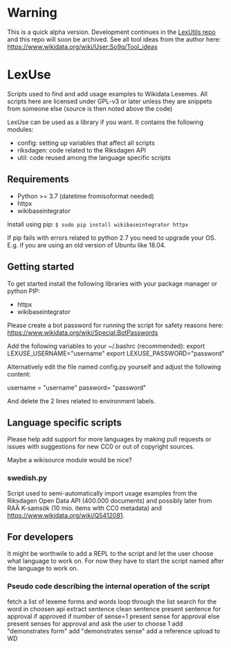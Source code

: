 # Warning
This is a quick alpha version. Development continues in the [LexUtils repo](https://github.com/egils-consulting/LexUtils) and this repo will soon be archived. See all tool ideas from the author here: https://www.wikidata.org/wiki/User:So9q/Tool_ideas

# LexUse
Scripts used to find and add usage examples to Wikidata Lexemes. All scripts
here are licensed under GPL-v3 or later unless they are snippets from someone
else (source is then noted above the code)

LexUse can be used as a library if you want. It contains the following modules:
* config: setting up variables that affect all scripts
* riksdagen: code related to the Riksdagen API
* util: code reused among the language specific scripts 

## Requirements
* Python >= 3.7 (datetime fromisoformat needed)
* httpx
* wikibaseintegrator

Install using pip:
`$ sudo pip install wikibaseintegrator httpx`

If pip fails with errors related to python 2.7 you need to upgrade your OS. E.g. if you are using an old version of Ubuntu like 18.04.

## Getting started
To get started install the following libraries with your package manager or
python PIP:
* httpx
* wikibaseintegrator

Please create a bot password for running the script for
safety reasons here: https://www.wikidata.org/wiki/Special:BotPasswords

Add the following variables to your ~/.bashrc (recommended): 
export LEXUSE_USERNAME="username"
export LEXUSE_PASSWORD="password"

Alternatively edit the file named config.py yourself and adjust the following
content:

username = "username"
password= "password"

And delete the 2 lines related to environment labels.

## Language specific scripts
Please help add support for more languages by making pull requests or issues
with suggestions for new CC0 or out of copyright sources.

Maybe a wikisource module would be nice?

### swedish.py
Script used to semi-automatically import usage examples from the Riksdagen Open
Data API (400.000 documents) and possibly later from RAÄ K-samsök (10 mio. items
with CC0 metadata) and https://www.wikidata.org/wiki/Q5412081.

## For developers
It might be worthwile to add a REPL to the script and let the user choose what
language to work on. 
For now they have to start the script named after the language to work on.

### Pseudo code describing the internal operation of the script
fetch a list of lexeme forms and words
loop through the list
 search for the word in choosen api
 extract sentence
 clean sentence
 present sentence for approval
   if approved
     if number of sense=1
       present sense for approval
     else
       present senses for approval and ask the user to choose 1
     add "demonstrates form"
     add "demonstrates sense"
     add a reference
     upload to WD
